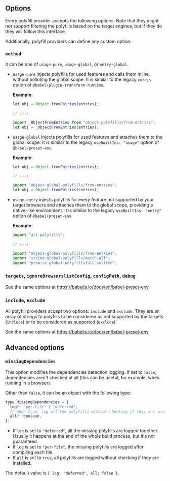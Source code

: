 ## Options

Every polyfill provider accepts the following options.
Note that they might not support filtering the polyfills based on the target
engines, but if they do they will follow this interface.

Additionally, polyfill providers can define any custom option.

### `method`

It can be one of `usage-pure`, `usage-global`, or `entry-global`.

- `usage-pure` injects polyfills for used features and calls them inline, without polluting the global scope. It is similar to the legacy `corejs` option of `@babel/plugin-transform-runtime`.

  **Example:**

  ```js
  let obj = Object.fromEntries(entries);

  // ↓↓↓↓

  import _ObjectFromEntries from "object-polyfills/from-entries";
  let obj = _ObjectFromEntries(entries);
  ```

- `usage-global` injects polyfills for used features and attaches them to the global scope. It is similar to the legacy `useBuiltIns: "usage"` option of `@babel/preset-env`.

  **Example:**

  ```js
  let obj = Object.fromEntries(entries);

  // ↓↓↓↓

  import "object-global-polyfills/from-entries";
  let obj = Object.fromEntries(entries);
  ```

- `usage-entry` injects polyfills for every feature not supported by your target browsers and attaches them to the global scope, providing a native-like environment. It is similar to the legacy `useBuiltIns: "entry"` option of `@babel/preset-env`.

  **Example:**

  ```js
  import "all-polyfills";

  // ↓↓↓↓

  import "object-global-polyfills/from-entries";
  import "string-global-polyfills/match-all";
  import "promise-global-polyfills/all-settled";
  ```

### `targets`, `ignoreBrowserslistConfig`, `configPath`, `debug`

See the same options at https://babeljs.io/docs/en/babel-preset-env

### `include`, `exclude`

All polyfill providers accept two options: `include` and `exclude`. They are an array of strings to polyfills to be considered as not supported by the targets (`include`) or to be considered as supported (`exclude`).

See the same options at https://babeljs.io/docs/en/babel-preset-env

## Advanced options

### `missingDependencies`

This option modifies the dependencies detection logging. If set to `false`, dependencies
aren't checked at all (this can be useful, for example, when running in a browser).

Other than `false`, it can be an object with the following type:

```js
type MissingDependencies = {
  log?: "per-file" | "deferred",
  // When true, log all the polyfills without checking if they are installed
  all?: boolean,
};
```

- If `log` is set to `"deferred"`, all the missing polyfills are logged together. Usually it happens at the end of the whole build process, but it's not guaranteed.
- If `log` is set to `"per-file"`, the missing polyfills are logged after compiling each file.
- If `all` is set to `true`, all polyfills are logged without checking if they are installed.

The default value is `{ log: "deferred", all: false }`.

